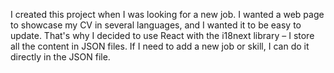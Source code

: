 I created this project when I was looking for a new job. 
I wanted a web page to showcase my CV in several languages, and I wanted it to be easy to update.
That's why I decided to use React with the i18next library – I store all the content in JSON files.
If I need to add a new job or skill, I can do it directly in the JSON file.
